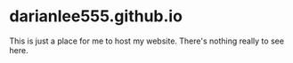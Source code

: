 # darianlee555.github.io

This is just a place for me to host my website. There's nothing really to see here.
